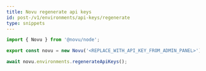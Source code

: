 ```yaml
---
title: Novu regenerate api keys
id: post-/v1/environments/api-keys/regenerate
type: snippets
---
```


```javascript label=Node.js
import { Novu } from '@novu/node';

export const novu = new Novu('<REPLACE_WITH_API_KEY_FROM_ADMIN_PANEL>');

await novu.environments.regenerateApiKeys();
```
